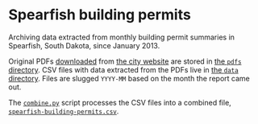 # Spearfish building permits
Archiving data extracted from monthly building permit summaries in Spearfish, South Dakota, since January 2013.

Original PDFs [downloaded](download.py) from [the city website](https://www.cityofspearfish.com/Archive.aspx?AMID=37) are stored in [the `pdfs` directory](pdfs). CSV files with data extracted from the PDFs live in [the `data` directory](data). Files are slugged `YYYY-MM` based on the month the report came out.

The [`combine.py`](combine.py) script processes the CSV files into a combined file, [`spearfish-building-permits.csv`](spearfish-building-permits.csv).
